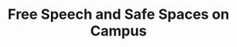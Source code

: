 ---
title: Free Speech and Safe Spaces on Campus
layout: video
cat: videos
cat2: interview
ytid: jSWMVALwpGk
---
